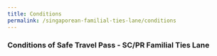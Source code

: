 ```yaml
---
title: Conditions
permalink: /singaporean-familial-ties-lane/conditions
---
```


### **Conditions of Safe Travel Pass - SC/PR Familial Ties Lane**


